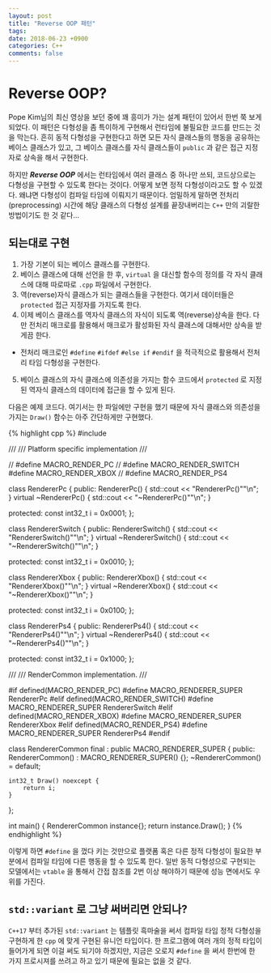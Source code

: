 ```yaml
---
layout: post
title: "Reverse OOP 패턴"
tags: 
date: 2018-06-23 +0900
categories: C++
comments: false
---
```


# Reverse OOP?

<!-- {% youtube https://www.youtube.com/watch?v=GnWASmocihE %} -->

Pope Kim님의 최신 영상을 보던 중에 꽤 흥미가 가는 설계 패턴이 있어서 한번 쭉 보게 되었다. 이 패턴은 다형성을 좀 특이하게 구현해서 런타임에 불필요한 코드를 만드는 것을 막는다. 흔히 동적 다형성을 구현한다고 하면 모든 자식 클래스들의 행동을 공유하는 베이스 클래스가 있고, 그 베이스 클래스를 자식 클래스들이 `public` 과 같은 접근 지정자로 상속을 해서 구현한다. 

하지만 ***Reverse OOP*** 에서는 런타임에서 여러 클래스 중 하나만 쓰되, 코드상으로는 다형성을 구현할 수 있도록 한다는 것이다. 어떻게 보면 정적 다형성이라고도 할 수 있겠다. 왜냐면 다형성이 컴파일 타임에 이뤄지기 때문이다. 엄밀하게 말하면 전처리(preprocessing) 시간에 해당 클래스의 다형성 설계를 끝장내버리는 `C++` 만의 괴랄한 방법이기도 한 것 같다...

## 되는대로 구현

1. 가장 기본이 되는 베이스 클래스를 구현한다.
2. 베이스 클래스에 대해 선언을 한 후, `virtual` 을 대신할 함수의 정의를 각 자식 클래스에 대해 따로따로 `.cpp` 파일에서 구현한다.
3. 역(reverse)자식 클래스가 되는 클래스들을 구현한다. 여기서 데이터들은 `protected` 접근 지정자를 가지도록 한다.
4. 이제 베이스 클래스를 역자식 클래스의 자식이 되도록 역(reverse)상속을 한다. 다만 전처리 매크로를 활용해서 매크로가 활성화된 자식 클래스에 대해서만 상속을 받게끔 한다.
  * 전처리 매크로인 `#define` `#ifdef` `#else if` `#endif` 을 적극적으로 활용해서 전처리 타임 다형성을 구현한다.
5. 베이스 클래스의 자식 클래스에 의존성을 가지는 함수 코드에서 `protected` 로 지정된 역자식 클래스의 데이터에 접근을 할 수 있게 된다.

다음은 예제 코드다. 여기서는 한 파일에만 구현을 했기 때문에 자식 클래스와 의존성을 가지는 `Draw()` 함수는 아주 간단하게만 구현했다.

{% highlight cpp %}
#include <iostream>

///
/// Platform specific implementation
///

// #define MACRO_RENDER_PC
// #define MACRO_RENDER_SWITCH
#define MACRO_RENDER_XBOX
// #define MACRO_RENDER_PS4

class RendererPc {
public:
    RendererPc() { std::cout << "RendererPc()""\n"; }
    virtual ~RendererPc() { std::cout << "~RendererPc()""\n"; }

protected:
    const int32_t i = 0x0001;
};

class RendererSwitch {
public:
    RendererSwitch() { std::cout << "RendererSwitch()""\n"; }
    virtual ~RendererSwitch() { std::cout << "~RendererSwitch()""\n"; }

protected:
    const int32_t i = 0x0010;
};

class RendererXbox {
public:
    RendererXbox() { std::cout << "RendererXbox()""\n"; }
    virtual ~RendererXbox() { std::cout << "~RendererXbox()""\n"; }

protected:
    const int32_t i = 0x0100;
};

class RendererPs4 {
public:
    RendererPs4() { std::cout << "RendererPs4()""\n"; }
    virtual ~RendererPs4() { std::cout << "~RendererPs4()""\n"; }

protected:
    const int32_t i = 0x1000;
};

///
/// RenderCommon implementation.
///

#if defined(MACRO_RENDER_PC)
    #define MACRO_RENDERER_SUPER RendererPc
#elif defined(MACRO_RENDER_SWITCH)
    #define MACRO_RENDERER_SUPER RendererSwitch
#elif defined(MACRO_RENDER_XBOX)
    #define MACRO_RENDERER_SUPER RendererXbox
#elif defined(MACRO_RENDER_PS4)
    #define MACRO_RENDERER_SUPER RendererPs4
#endif

class RendererCommon final : public MACRO_RENDERER_SUPER {
public:
    RendererCommon() : MACRO_RENDERER_SUPER() {};
    ~RendererCommon() = default;

    int32_t Draw() noexcept {
        return i;
    }
};

int main() {
    RendererCommon instance{};
    return instance.Draw();
}
{% endhighlight %}

이렇게 하면 `#define` 을 껐다 키는 것만으로 플랫폼 혹은 다른 정적 다형성이 필요한 부분에서 컴파일 타임에 다른 행동을 할 수 있도록 한다. 일반 동적 다형성으로 구현되는 모델에서는 `vtable` 을 통해서 간접 참조를 2번 이상 해야하기 때문에 성능 면에서도 우위를 가진다.

## `std::variant` 로 그냥 써버리면 안되나?

`C++17` 부터 추가된 `std::variant` 는 템플릿 흑마술을 써서 컴파일 타임 정적 다형성을 구현하게 한 `cpp` 에 맞게 구현된 유니언 타입이다. 한 프로그램에 여러 개의 정적 타입이 들어가게 되면 이걸 써도 되기야 하겠지만, 지금은 오로지 `#define` 을 써서 한번에 한 가지 프로시져를 쓰려고 하고 있기 때문에 필요는 없을 것 같다.